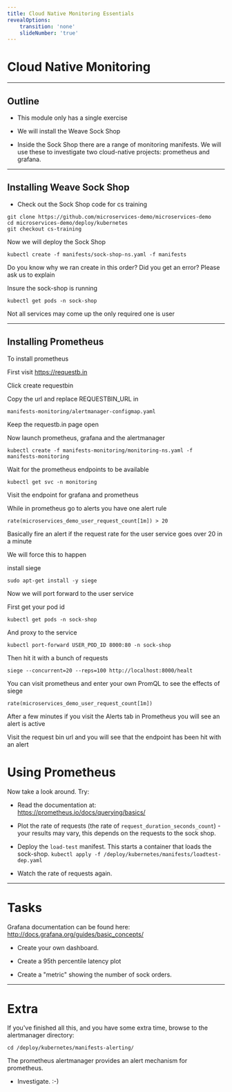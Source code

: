 ```yaml
---
title: Cloud Native Monitoring Essentials
revealOptions:
    transition: 'none'
    slideNumber: 'true'
---
```


# Cloud Native Monitoring

---

## Outline

* This module only has a single exercise

* We will install the Weave Sock Shop

* Inside the Sock Shop there are a range of monitoring manifests. We will use these to investigate
  two cloud-native projects: prometheus and grafana.

---

## Installing Weave Sock Shop

* Check out the Sock Shop code for cs training

```
git clone https://github.com/microservices-demo/microservices-demo
cd microservices-demo/deploy/kubernetes
git checkout cs-training
```

Now we will deploy the Sock Shop

```
kubectl create -f manifests/sock-shop-ns.yaml -f manifests
```
Do you know why we ran create in this order?  Did you get an error?
Please ask us to explain

Insure the sock-shop is running
```
kubectl get pods -n sock-shop
```

Not all services may come up the only required one is user

---

## Installing Prometheus

To install prometheus 

First visit https://requestb.in

Click create requestbin

Copy the url and replace REQUESTBIN_URL in

```
manifests-monitoring/alertmanager-configmap.yaml
```
Keep the requestb.in page open

Now launch prometheus, grafana and the alertmanager 

```
kubectl create -f manifests-monitoring/monitoring-ns.yaml -f manifests-monitoring
```

Wait for the prometheus endpoints to be available

```
kubectl get svc -n monitoring
```

Visit the endpoint for grafana and prometheus

While in prometheus go to alerts you have one alert rule

```
rate(microservices_demo_user_request_count[1m]) > 20
```

Basically fire an alert if the request rate for the user service goes over 20 in a minute

We will force this to happen

install siege
```
sudo apt-get install -y siege 
```

Now we will port forward to the user service

First get your pod id
```
kubectl get pods -n sock-shop
```
And proxy to the service
```
kubectl port-forward USER_POD_ID 8000:80 -n sock-shop
```
Then hit it with a bunch of requests
```
siege --concurrent=20 --reps=100 http://localhost:8000/healt
```

You can visit prometheus and enter your own PromQL
to see the effects of siege

```
rate(microservices_demo_user_request_count[1m])
```

After a few minutes if you visit the Alerts tab in Prometheus
you will see an alert is active

Visit the request bin url and you will see that the endpoint
has been hit with an alert

# Using Prometheus

Now take a look around. Try:

* Read the documentation at: https://prometheus.io/docs/querying/basics/

* Plot the rate of requests (the rate of `request_duration_seconds_count`) - your results may vary,
  this depends on the requests to the sock shop.

* Deploy the `load-test` manifest. This starts a container that loads the sock-shop. `kubectl apply
  -f /deploy/kubernetes/manifests/loadtest-dep.yaml`

* Watch the rate of requests again.

---

# Tasks

Grafana documentation can be found here: http://docs.grafana.org/guides/basic_concepts/

* Create your own dashboard.

* Create a 95th percentile latency plot

* Create a "metric" showing the number of sock orders.

---

# Extra

If you've finished all this, and you have some extra time, browse to the alertmanager directory:

`cd /deploy/kubernetes/manifests-alerting/`

The prometheus alertmanager provides an alert mechanism for prometheus.

* Investigate. :-)


